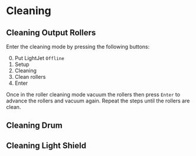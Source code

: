 # Cleaning

## Cleaning Output Rollers

Enter the cleaning mode by pressing the following buttons:

0. Put LightJet `Offline`
1. Setup 
2. Cleaning
3. Clean rollers
4. Enter

Once in the roller cleaning mode vacuum the rollers then press `Enter` to advance the rollers and vacuum again. Repeat the steps until the rollers are clean.

## Cleaning Drum

## Cleaning Light Shield